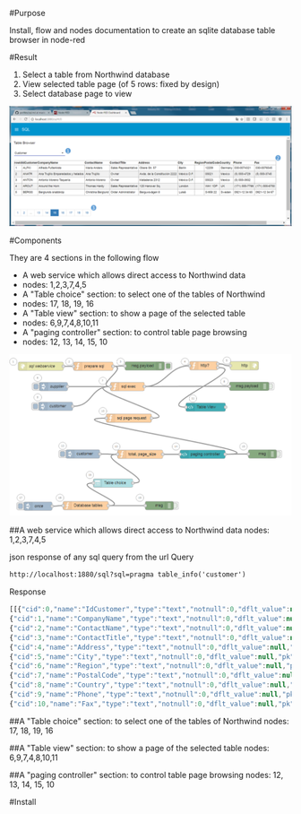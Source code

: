 #Purpose

Install, flow and nodes documentation to create an sqlite database table browser in node-red

#Result

1. Select a table from Northwind database
2. View selected table page (of 5 rows: fixed by design)
3. Select database page to view

![alt tag](https://raw.githubusercontent.com/gbrault/gistfiles/master/knex/knex.png)

#Components

They are 4 sections in the following flow

* A web service which allows direct access to Northwind data
 * nodes: 1,2,3,7,4,5
* A "Table choice" section: to select one of the tables of Northwind
 * nodes: 17, 18, 19, 16
* A "Table view" section: to show a page of the selected table
 * nodes: 6,9,7,4,8,10,11
* A "paging controller" section: to control table page browsing
 * nodes: 12, 13, 14, 15, 10

![alt tag](https://raw.githubusercontent.com/gbrault/gistfiles/39b80f3357924bf288ed1c9890c93ca0d0407c54/knex/knex%20flow.png)

##A web service which allows direct access to Northwind data
 nodes: 1,2,3,7,4,5
 
json response of any sql query from the url
Query
```html 
http://localhost:1880/sql?sql=pragma table_info('customer') 
```
Response
```javascript
[[{"cid":0,"name":"IdCustomer","type":"text","notnull":0,"dflt_value":null,"pk":1},
{"cid":1,"name":"CompanyName","type":"text","notnull":0,"dflt_value":null,"pk":0},
{"cid":2,"name":"ContactName","type":"text","notnull":0,"dflt_value":null,"pk":0},
{"cid":3,"name":"ContactTitle","type":"text","notnull":0,"dflt_value":null,"pk":0},
{"cid":4,"name":"Address","type":"text","notnull":0,"dflt_value":null,"pk":0},
{"cid":5,"name":"City","type":"text","notnull":0,"dflt_value":null,"pk":0},
{"cid":6,"name":"Region","type":"text","notnull":0,"dflt_value":null,"pk":0},
{"cid":7,"name":"PostalCode","type":"text","notnull":0,"dflt_value":null,"pk":0},
{"cid":8,"name":"Country","type":"text","notnull":0,"dflt_value":null,"pk":0},
{"cid":9,"name":"Phone","type":"text","notnull":0,"dflt_value":null,"pk":0},
{"cid":10,"name":"Fax","type":"text","notnull":0,"dflt_value":null,"pk":0}]]
```
 
##A "Table choice" section: to select one of the tables of Northwind
 nodes: 17, 18, 19, 16
 
##A "Table view" section: to show a page of the selected table
 nodes: 6,9,7,4,8,10,11
 
##A "paging controller" section: to control table page browsing
 nodes: 12, 13, 14, 15, 10
 


#Install
